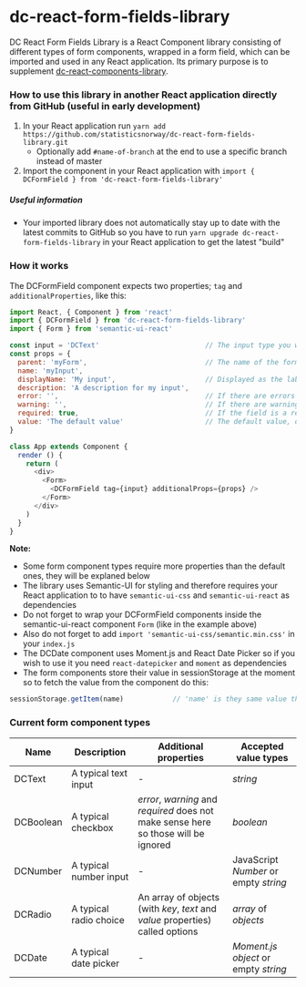 # dc-react-form-fields-library
DC React Form Fields Library is a React Component library consisting of different types of form components, wrapped in 
a form field, which can be imported and used in any React application. Its primary purpose is to supplement 
[dc-react-components-library](https://github.com/statisticsnorway/dc-react-components-library).

### How to use this library in another React application directly from GitHub (useful in early development)
1. In your React application run `yarn add https://github.com/statisticsnorway/dc-react-form-fields-library.git` 
    * Optionally add `#name-of-branch` at the end to use a specific branch instead of master
2. Import the component in your React application with `import { DCFormField } from 'dc-react-form-fields-library'`

##### Useful information
* Your imported library does not automatically stay up to date with the latest commits to GitHub so you have to run 
`yarn upgrade dc-react-form-fields-library` in your React application to get the latest "build"

### How it works
The DCFormField component expects two properties; `tag` and `additionalProperties`, like this:
```javascript
import React, { Component } from 'react'
import { DCFormField } from 'dc-react-form-fields-library'
import { Form } from 'semantic-ui-react'

const input = 'DCText'                          // The input type you want the form field to be
const props = {
  parent: 'myForm',                             // The name of the form
  name: 'myInput',                              
  displayName: 'My input',                      // Displayed as the label for the form field
  description: 'A description for my input',
  error: '',                                    // If there are errors
  warning: '',                                  // If there are warnings
  required: true,                               // If the field is a required part of the form
  value: 'The default value'                    // The default value, different input types require different types of default values
}

class App extends Component {
  render () {
    return (
      <div>
        <Form>
          <DCFormField tag={input} additionalProps={props} />
        </Form>
      </div>
    )
  }
}
```

**Note:**
* Some form component types require more properties than the default ones, they will be explaned below
* The library uses Semantic-UI for styling and therefore requires your React application to to have `semantic-ui-css` and `semantic-ui-react` as dependencies
* Do not forget to wrap your DCFormField components inside the semantic-ui-react component `Form` (like in the example above)
* Also do not forget to add `import 'semantic-ui-css/semantic.min.css'` in your `index.js`
* The DCDate component uses Moment.js and React Date Picker so if you wish to use it you need `react-datepicker` and `moment` as dependencies
* The form components store their value in sessionStorage at the moment so to fetch the value from the component do this:

```javascript
sessionStorage.getItem(name)            // 'name' is they same value that you used in the props for the component
```

### Current form component types
Name | Description | Additional properties | Accepted value types
-----|-------------|------------------------|---------------
DCText | A typical text input | - | *string*
DCBoolean | A typical checkbox | *error*, *warning* and *required* does not make sense here so those will be ignored | *boolean*
DCNumber | A typical number input | - | JavaScript *Number* or empty *string*
DCRadio | A typical radio choice | An array of objects (with *key*, *text* and *value* properties) called options | *array* of *objects*
DCDate | A typical date picker | - | *Moment.js object* or empty *string*
